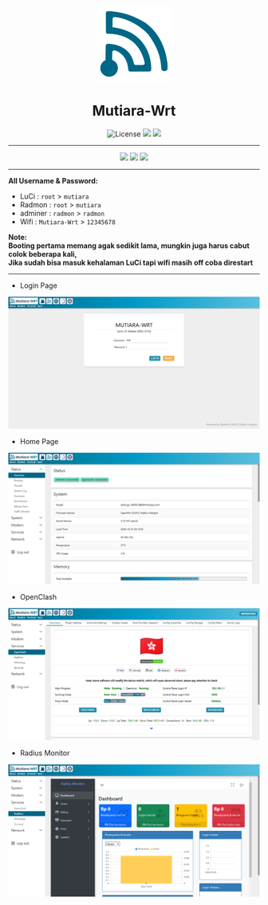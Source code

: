 <div align="center">
  <img src="images/logo.svg" alt="logo" width="150">
  <h1>Mutiara-Wrt</h1>
</div>

<div align="center">
  <img alt="License" src="https://img.shields.io/github/license/Maizil41/Mutiara-Wrt?style=for-the-badge&logo=github">
  <a target="_blank" href="https://github.com/Maizil41/Mutiara-Wrt/releases"><img src="https://img.shields.io/github/release/Maizil41/Mutiara-Wrt?style=for-the-badge&logo=Openwrt"></a>
  <a target="_blank" href="https://github.com/Maizil41/Mutiara-Wrt/releases"><img src="https://img.shields.io/github/downloads/Maizil41/Mutiara-Wrt/total?style=for-the-badge&logo=Openwrt"></a>
</div>
<hr/>
<p align="center">
<a href="https://t.me/mutiarawrt"><img src="https://img.shields.io/badge/Telegram--Channel-2CA5E0?style=for-the-badge&logo=telegram&logoColor=white"></a>
<a href="https://www.youtube.com/@mutiara-wrt"><img src="https://img.shields.io/badge/Youtube--Channel-e02c2c?style=for-the-badge&logo=youtube&logoColor=white"></a>
<a href="https://t.me/mutiara_wrt"><img src="https://img.shields.io/badge/Telegram--Groups-2CA5E0?style=for-the-badge&logo=telegram&logoColor=white"></a>
</p>
<hr/>

**All Username & Password:**
* LuCi : ```root``` > ```mutiara```
* Radmon : ```root``` > ```mutiara```
* adminer : ```radmon``` > ```radmon```
* Wifi : ```Mutiara-Wrt``` > ```12345678```

**Note:<br>
Booting pertama memang agak sedikit lama, mungkin juga harus cabut colok beberapa kali,<br>
Jika sudah bisa masuk kehalaman LuCi tapi wifi masih off coba direstart**

<hr/>

* Login Page
<p align="center">
    <img src="/images/login.png">
</p>

* Home Page
<p align="center">
    <img src="/images/home.png">
</p>

* OpenClash
<p align="center">
    <img src="/images/openclash.png">
</p>

* Radius Monitor
<p align="center">
    <img src="/images/radmon.png">
</p>
